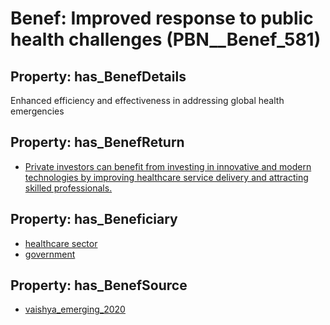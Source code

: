 # Benef: __Improved response to public health challenges__ (PBN__Benef_581)

## Property: has_BenefDetails

Enhanced efficiency and effectiveness in addressing global health emergencies

## Property: has_BenefReturn

* [Private investors can benefit from investing in innovative and modern technologies by improving healthcare service delivery and attracting skilled professionals.](../BenefReturn/PBN__BenefReturn_634)

## Property: has_Beneficiary

* [healthcare sector](../Stakeholder/PBN__Stakeholder_246)
* [government](../Stakeholder/PBN__Stakeholder_73)

## Property: has_BenefSource

* [vaishya_emerging_2020](../Article/PBN__Article_116)

